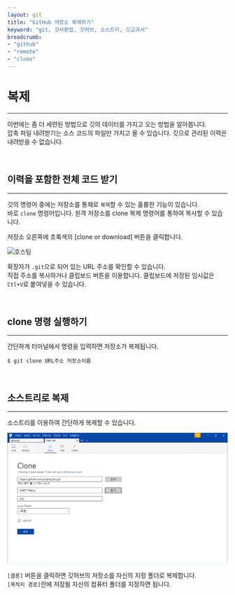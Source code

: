 ```yaml
---
layout: git
title: "GitHub 저장소 복제하기"
keyword: "git, 깃사용법, 깃허브, 소스트리, 깃교과서"
breadcrumb:
- "github"
- "remote"
- "clone"
---
```


# 복제
---
이번에는 좀 더 세련된 방법으로 깃의 데이터를 가지고 오는 방법을 알아봅니다.  
압축 파일 내려받기는 소스 코드의 파일만 가지고 올 수 있습니다. 깃으로 관리된 이력은 내려받을 수 없습니다.

<br>

## 이력을 포함한 전체 코드 받기
---
깃의 명령어 중에는 저장소를 통채로 `복제`할 수 있는 훌륭한 기능이 있습니다.  
바로 `clone` 명령어입니다. 원격 저장소를 clone 복제 명령어를 통하여 복사할 수 있습니다.

저장소 오른쪽에 초록색의 [clone or download] 버튼을 클릭합니다.

![호스팅](../img/remote_08.png)  

확장자가 `.git`으로 되어 있는 URL 주소를 확인할 수 있습니다.  
직접 주소를 복사하거나 클립보드 버튼을 이용합니다. 클립보드에 저장된 임시값은 `Ctl+V`로 붙여넣을 수 있습니다.

<br>

## clone 명령 실행하기
---
간단하게 터미널에서 명령을 입력하면 저장소가 복제됩니다.  

```
$ git clone URL주소 저장소이름
```

<br>

## 소스트리로 복제
---
소스트리를 이용하여 간단하게 복제할 수 있습니다.

![호스팅](./img/sourcetree_clone.png)   

`[클론]` 버튼을 클릭하면 깃허브의 저장소를 자신의 지정 폴더로 복제합니다.  
`[목적지 경로]`란에 저장될 자신의 컴퓨터 폴더를 지정하면 됩니다.

<br>